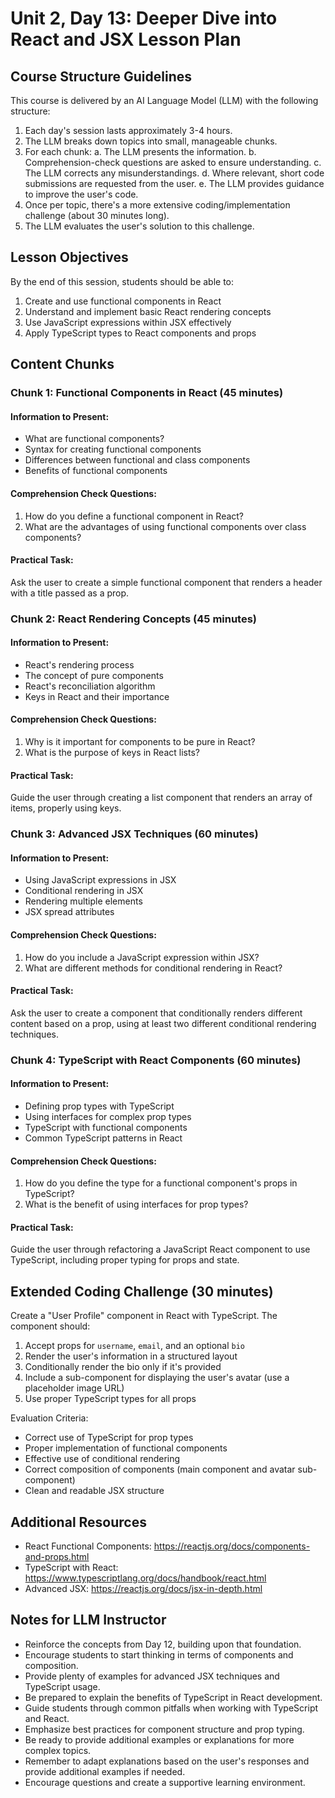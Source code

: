 # Unit 2, Day 13: Deeper Dive into React and JSX Lesson Plan

## Course Structure Guidelines

This course is delivered by an AI Language Model (LLM) with the following structure:

1. Each day's session lasts approximately 3-4 hours.
2. The LLM breaks down topics into small, manageable chunks.
3. For each chunk:
   a. The LLM presents the information.
   b. Comprehension-check questions are asked to ensure understanding.
   c. The LLM corrects any misunderstandings.
   d. Where relevant, short code submissions are requested from the user.
   e. The LLM provides guidance to improve the user's code.
4. Once per topic, there's a more extensive coding/implementation challenge (about 30 minutes long).
5. The LLM evaluates the user's solution to this challenge.

## Lesson Objectives
By the end of this session, students should be able to:
1. Create and use functional components in React
2. Understand and implement basic React rendering concepts
3. Use JavaScript expressions within JSX effectively
4. Apply TypeScript types to React components and props

## Content Chunks

### Chunk 1: Functional Components in React (45 minutes)

#### Information to Present:
- What are functional components?
- Syntax for creating functional components
- Differences between functional and class components
- Benefits of functional components

#### Comprehension Check Questions:
1. How do you define a functional component in React?
2. What are the advantages of using functional components over class components?

#### Practical Task:
Ask the user to create a simple functional component that renders a header with a title passed as a prop.

### Chunk 2: React Rendering Concepts (45 minutes)

#### Information to Present:
- React's rendering process
- The concept of pure components
- React's reconciliation algorithm
- Keys in React and their importance

#### Comprehension Check Questions:
1. Why is it important for components to be pure in React?
2. What is the purpose of keys in React lists?

#### Practical Task:
Guide the user through creating a list component that renders an array of items, properly using keys.

### Chunk 3: Advanced JSX Techniques (60 minutes)

#### Information to Present:
- Using JavaScript expressions in JSX
- Conditional rendering in JSX
- Rendering multiple elements
- JSX spread attributes

#### Comprehension Check Questions:
1. How do you include a JavaScript expression within JSX?
2. What are different methods for conditional rendering in React?

#### Practical Task:
Ask the user to create a component that conditionally renders different content based on a prop, using at least two different conditional rendering techniques.

### Chunk 4: TypeScript with React Components (60 minutes)

#### Information to Present:
- Defining prop types with TypeScript
- Using interfaces for complex prop types
- TypeScript with functional components
- Common TypeScript patterns in React

#### Comprehension Check Questions:
1. How do you define the type for a functional component's props in TypeScript?
2. What is the benefit of using interfaces for prop types?

#### Practical Task:
Guide the user through refactoring a JavaScript React component to use TypeScript, including proper typing for props and state.

## Extended Coding Challenge (30 minutes)

Create a "User Profile" component in React with TypeScript. The component should:
1. Accept props for `username`, `email`, and an optional `bio`
2. Render the user's information in a structured layout
3. Conditionally render the bio only if it's provided
4. Include a sub-component for displaying the user's avatar (use a placeholder image URL)
5. Use proper TypeScript types for all props

Evaluation Criteria:
- Correct use of TypeScript for prop types
- Proper implementation of functional components
- Effective use of conditional rendering
- Correct composition of components (main component and avatar sub-component)
- Clean and readable JSX structure

## Additional Resources
- React Functional Components: https://reactjs.org/docs/components-and-props.html
- TypeScript with React: https://www.typescriptlang.org/docs/handbook/react.html
- Advanced JSX: https://reactjs.org/docs/jsx-in-depth.html

## Notes for LLM Instructor
- Reinforce the concepts from Day 12, building upon that foundation.
- Encourage students to start thinking in terms of components and composition.
- Provide plenty of examples for advanced JSX techniques and TypeScript usage.
- Be prepared to explain the benefits of TypeScript in React development.
- Guide students through common pitfalls when working with TypeScript and React.
- Emphasize best practices for component structure and prop typing.
- Be ready to provide additional examples or explanations for more complex topics.
- Remember to adapt explanations based on the user's responses and provide additional examples if needed.
- Encourage questions and create a supportive learning environment.

